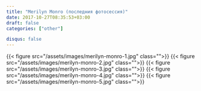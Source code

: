 ```yaml
---
title: "Merilyn Monro (последния фотосессия)"
date: 2017-10-27T08:35:53+03:00
draft: false
categories: ["other"]

disqus: false
---
```

<!--more-->
{{< figure src="/assets/images/merilyn-monro-1.jpg" class="">}}
{{< figure src="/assets/images/merilyn-monro-2.jpg" class="">}}
{{< figure src="/assets/images/merilyn-monro-3.jpg" class="">}}
{{< figure src="/assets/images/merilyn-monro-4.jpg" class="">}}
{{< figure src="/assets/images/merilyn-monro-5.jpg" class="">}}
